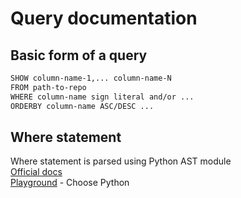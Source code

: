 # Query documentation
## Basic form of a query
```bash
SHOW column-name-1,... column-name-N
FROM path-to-repo
WHERE column-name sign literal and/or ... 
ORDERBY column-name ASC/DESC ...
```
## Where statement
Where statement is parsed using Python AST module <br/>
[Official docs](https://docs.python.org/3/library/ast.html) <br/>
[Playground](https://astexplorer.net/) - Choose Python